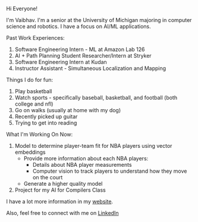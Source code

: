 Hi Everyone!

I'm Vaibhav. I'm a senior at the University of Michigan majoring in computer science and robotics. I have a focus on AI/ML applications. 

Past Work Experiences: 
1. Software Engineering Intern - ML at Amazon Lab 126
2. AI + Path Planning Student Researcher/Intern at Stryker
3. Software Engineering Intern at Kudan
4. Instructor Assistant - Simultaneous Localization and Mapping

Things I do for fun: 
1. Play basketball
2. Watch sports - specifically baseball, basketball, and football (both college and nfl)
3. Go on walks (usually at home with my dog)
4. Recently picked up guitar
5. Trying to get into reading   


What I'm Working On Now: 
1. Model to determine player-team fit for NBA players using vector embeddings
   - Provide more information about each NBA players:
        - Details about NBA player measurements
        - Computer vision to track players to understand how they move on the court
   - Generate a higher quality model
2. Project for my AI for Compilers Class


I have a lot more information in my [website](http://vaibhavgurunathan.com/). 

Also, feel free to connect with me on [LinkedIn](https://www.linkedin.com/in/vaibhavgurunathan/) 
